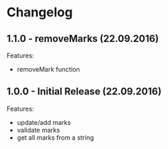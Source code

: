 # Changelog

## 1.1.0 - removeMarks (22.09.2016)

Features:

- removeMark function

## 1.0.0 - Initial Release (22.09.2016)

Features:

- update/add marks
- validate marks
- get all marks from a string

